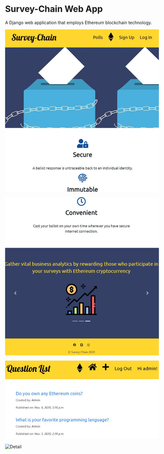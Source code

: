 # Survey-Chain Web App
A Django web application that employs Ethereum blockchain technology.

![HomepagePic](HomepagePic.JPG)

![HomepagePic2](HomepagePic2.JPG)

![QuestionList](QuestionList.JPG)

![Detail](Detail.JPG)